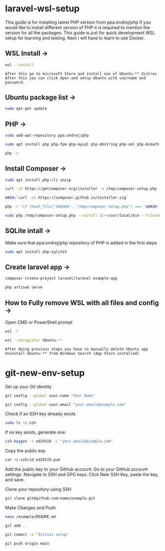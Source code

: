 # laravel-wsl-setup
This guide is for installing latest PHP version from ppa:ondrej/php
If you would like to install different version of PHP it is required to mention the version for all the packages.
This guide is just for quick development WSL setup for learning and testing. Next i will have to learn to use Docker.

## WSL Install ->
```bash
wsl --install
```
```
After this go to microsoft Store and install one of Ubuntu-** distros
After this you can click Open and setup Ubuntu with username and password.
```

## Ubuntu package list ->
```bash
sudo apt-get update
```

## PHP ->
```bash
sudo add-apt-repository ppa:ondrej/php
```
```bash
sudo apt install php php-fpm php-mysql php-mbstring php-xml php-bcmath php-intl php-curl php-zip
```
```bash
php -v
```


## Install Composer ->
```bash
sudo apt install php-cli unzip
```
```bash
curl -sS https://getcomposer.org/installer -o /tmp/composer-setup.php
```
```bash
HASH=`curl -sS https://composer.github.io/installer.sig`
```
```bash
php -r "if (hash_file('SHA384', '/tmp/composer-setup.php') === '$HASH') { echo 'Installer verified'; } else { echo 'Installer corrupt'; unlink('composer-setup.php'); } echo PHP_EOL;"
```
```bash
sudo php /tmp/composer-setup.php --install-dir=/usr/local/bin --filename=composer
```

## SQLite intall ->
Make sure that ppa:ondrej/php repository of PHP is added in the first steps
```bash
sudo apt install php-sqlite3
```


## Create laravel app ->
```bash
composer create-project laravel/laravel example-app
```
```bash
php artisan serve
```


## How to Fully remove WSL with all files and config ->
Open CMD or PowerShell prompt
```bash
wsl -l
```
```bash
wsl --unregister Ubuntu-**
```
```
After doing previous steps you have to manually delete Ubuntu app
Uninstall Ubuntu-** from Windows Search (App Store installed)
```

# git-new-env-setup

Set up your Git identity
```bash
git config --global user.name "Your Name"
```
```bash
git config --global user.email "your.email@example.com"
```

Check if an SSH key already exists
```bash
sudo ls ~/.ssh
```

If no key exists, generate one:
```bash
ssh-keygen -t ed25519 -C "your.email@example.com"
```

Copy the public key
```bash
cat ~/.ssh/id_ed25519.pub
```

Add the public key to your GitHub account:
Go to your GitHub account settings.
Navigate to SSH and GPG keys.
Click New SSH Key, paste the key, and save.

Clone your repository using SSH
```bash
git clone git@github.com:name/example.git
```

Make Changes and Push
```bash
nano /example/README.md
```

```bash
git add .
```

```bash
git commit -m "Initial setup"
```

```bash
git push origin main
```







